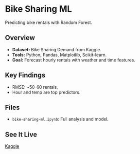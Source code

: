# Bike Sharing ML
Predicting bike rentals with Random Forest.

## Overview
- **Dataset:** Bike Sharing Demand from Kaggle.
- **Tools:** Python, Pandas, Matplotlib, Scikit-learn.
- **Goal:** Forecast hourly rentals with weather and time features.

## Key Findings
- RMSE: ~50-60 rentals.
- Hour and temp are top predictors.

## Files
- `bike-sharing-ml.ipynb`: Full analysis and model.

## See It Live
[Kaggle](https://www.kaggle.com/code/ochirbatbayanjargal/bike-sharing-ml)
